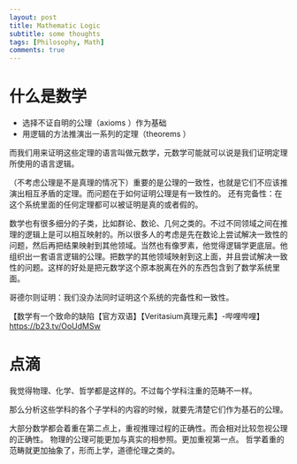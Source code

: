 ```yaml
---
layout: post
title: Mathematic Logic
subtitle: some thoughts
tags: [Philosophy, Math]
comments: true
---
```


# 什么是数学

* 选择不证自明的公理（axioms ）作为基础
* 用逻辑的方法推演出一系列的定理（theorems ）

而我们用来证明这些定理的语言叫做元数学，元数学可能就可以说是我们证明定理所使用的语言逻辑。

（不考虑公理是不是真理的情况下）重要的是公理的一致性，也就是它们不应该推演出相互矛盾的定理。而问题在于如何证明公理是有一致性的。
还有完备性：在这个系统里面的任何定理都可以被证明是真的或者假的。

数学也有很多细分的子类，比如群论、数论、几何之类的。不过不同领域之间在推理的逻辑上是可以相互映射的。所以很多人的考虑是先在数论上尝试解决一致性的问题，然后再把结果映射到其他领域。当然也有像罗素，他觉得逻辑学更底层。他组织出一套语言逻辑的公理。把数学的其他领域映射到这上面，并且尝试解决一致性的问题。这样的好处是把元数学这个原本脱离在外的东西包含到了数学系统里面。

哥德尔则证明：我们没办法同时证明这个系统的完备性和一致性。

【数学有一个致命的缺陷【官方双语】【Veritasium真理元素】-哔哩哔哩】 https://b23.tv/OoUdMSw

# 点滴

我觉得物理、化学、哲学都是这样的。不过每个学科注重的范畴不一样。

那么分析这些学科的各个子学科的内容的时候，就要先清楚它们作为基石的公理。

大部分数学都会着重在第二点上，重视推理过程的正确性。而会相对比较忽视公理的正确性。
物理的公理可能更加与真实的相参照。更加重视第一点。
哲学着重的范畴就更加抽象了，形而上学，道德伦理之类的。
